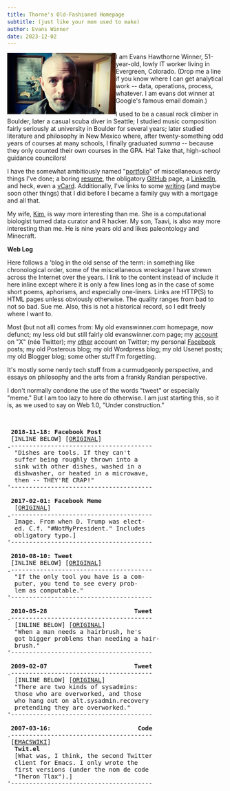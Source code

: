 ```yaml
---
title: Thorne's Old-Fashioned Homepage
subtitle: (just like your mom used to make)
author: Evans Winner
date: 2023-12-02
---
```


<img src="me.jpg" style="max-width:50%;float:left;">

I am Evans Hawthorne Winner, 51-year-old,
lowly IT worker living in Evergreen, Colorado.
(Drop me a line if you know where I can get analytical work --
data, operations, process, whatever.
I am evans dot winner at Google's famous email domain.)

I used to be a casual rock climber in Boulder,
later a casual scuba diver in Seattle;
I studied music composition fairly seriously at university in Boulder for several years;
later studied literature and philosophy in New Mexico where,
after twenty-something odd years of courses at many schools,
I finally graduated *summa* -- because they only counted their own courses in the GPA.
Ha! Take that, high-school guidance councilors!

I have the somewhat ambitiously named "[portfolio](./portfolio.html)"
of miscellaneous nerdy things I've done;
a boring [resume](./resume.html),
the obligatory [GitHub](https://github.com/evanswinner) page,
a [LinkedIn](https://www.linkedin.com/in/evanswinner/),
and heck, even a [vCard](./vcard.vcf).
Additionally, I've links to some [writing](./writing.html)
(and maybe soon other things)
that I did before I became a family guy with a mortgage and all that.

My wife, [Kim](https://scholar.google.com/citations?user=wuyqb2sAAAAJ&hl=en&oi=ao),
is way more interesting than me. She is a computational biologist
turned data curator and R hacker.
My son, Taavi, is also way more interesting than me.
He is nine years old and likes paleontology and Minecraft.

**Web Log**

Here follows a 'blog in the old sense of the term:
in something like chronological order,
some of the miscellaneous wreckage
I have strewn across the Internet over the years.
I link to the content instead of include it here inline
except where it is only a few lines long
as in the case of some short poems, aphorisms,
and especially one-liners.
Links are HTTP(S) to HTML pages unless obviously otherwise.
The quality ranges from bad to not so bad. Sue me.
Also, this is not a historical record,
so I edit freely where I want to.

Most (but not all) comes from:
My old evanswinner.com homepage, now defunct;
my less old but still fairly old evanswinner.com page;
my [account](https://twitter.com/thorne) on "X" (née Twitter);
my [other](https://twitter.com/evans_h_winner) account on Twitter;
my personal [Facebook](https://www.facebook.com/bellsound) posts;
my old Posterous blog;
my old Wordpress blog;
my old Usenet posts;
my old Blogger blog;
some other stuff I'm forgetting.

It's mostly some nerdy tech stuff
from a curmudgeonly perspective,
and essays on philosophy and the arts
from a frankly Randian perspective.

I don't normally condone the use of the words
"tweet" or especially "meme."
But I am too lazy to here do otherwise.
I am just starting this, so it is,
as we used to say on Web 1.0, "Under construction."





<pre>


 <b>2018-11-18: Facebook Post</b>
 [INLINE BELOW] [<a href="https://www.facebook.com/bellsound/posts/pfbid0fF79vqKRJx6yT3MbVJBFpnomp1UdzzBSXSqicwqR8XFEZvVFE5QpaztQtjukN45gl">ORIGINAL</a>]
.---------------------------------------
  "Dishes are tools. If they can't
  suffer being roughly thrown into a
  sink with other dishes, washed in a
  dishwasher, or heated in a microwave,
  then -- THEY'RE CRAP!"
'---------------------------------------

 <b>2017-02-01: Facebook Meme</b>
  [<a href="https://www.facebook.com/bellsound/posts/pfbid02f3rebW3NRAKYU9EXun5JrqkZFEg3tiAQA1f3gpCp6zzx5dW6XfTzH8XNJZS7i2Enl">ORIGINAL</a>]
.---------------------------------------
  Image. From when D. Trump was elect-
  ed. C.f. "#NotMyPresident." Includes
  obligatory typo.]
'---------------------------------------
 
 <b>2010-08-10: Tweet</b>
 [INLINE BELOW] [<a href="https://x.com/thorne/status/20522017408?s=2">ORIGINAL</a>]
.---------------------------------------
  "If the only tool you have is a com-
  puter, you tend to see every prob-
  lem as computable."
'---------------------------------------

 <b>2010-05-28                        Tweet</b>
.---------------------------------------
  [INLINE BELOW] [<a href="https://x.com/thorne/status/14888533862?s=20">ORIGINAL</a>]
  "When a man needs a hairbrush, he's
  got bigger problems than needing a hair-
  brush."
'---------------------------------------

 <b>2009-02-07                        Tweet</b>
.---------------------------------------
  [INLINE BELOW] [<a href="https://x.com/thorne/status/1187534264?s=20">ORIGINAL</a>]
  "There are two kinds of sysadmins:
  those who are overworked, and those
  who hang out on alt.sysadmin.recovery
  pretending they are overworked."
'---------------------------------------

 <b>2007-03-16:                        Code</b>
.---------------------------------------
 [<a href="https://www.emacswiki.org/emacs/TwIt">EMACSWIKI</a>]
  <b>Twit.el</b>
  [What was, I think, the second Twitter
  client for Emacs. I only wrote the
  first versions (under the nom de code
  "Theron Tlax").]
'---------------------------------------

</pre>


